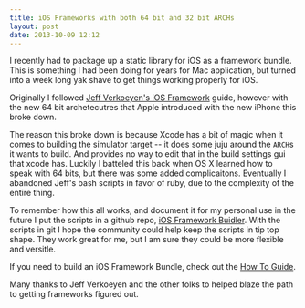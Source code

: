 ```yaml
---
title: iOS Frameworks with both 64 bit and 32 bit ARCHs
layout: post
date: 2013-10-09 12:12
---
```


I recently had to package up a static library for iOS as a framework bundle. This is something I had been doing for years for Mac application, but turned into a week long yak shave to get things working properly for iOS.


Originally I followed [Jeff Verkoeyen's iOS Framework](https://github.com/jverkoey/iOS-Framework) guide, however with the new 64 bit archetecutres that Apple introduced with the new iPhone this broke down.

The reason this broke down is because Xcode has a bit of magic when it comes to building the simulator target -- it does some juju around the `ARCH`s it wants to build. And provides no way to edit that in the build settings gui that xcode has. Luckily I batteled this back when OS X learned how to speak with 64 bits, but there was some added complicaitons. Eventually I abandoned Jeff's bash scripts in favor of ruby, due to the complexity of the entire thing.

To remember how this all works, and document it for my personal use in the future I put the scripts in a github repo, [iOS Framework Buidler](https://github.com/csexton/ios-framework-builder/). With the scripts in git I hope the community could help keep the scripts in tip top shape. They work great for me, but I am sure they could be more flexible and versitle.

If you need to build an iOS Framework Bundle, check out the [How To Guide](https://github.com/csexton/ios-framework-builder/blob/master/HOWTO.md).

Many thanks to Jeff Verkoeyen and the other folks to helped blaze the path to getting frameworks figured out.

